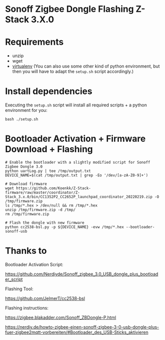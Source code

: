 # Sonoff Zigbee Dongle Flashing Z-Stack 3.X.0

# Requirements
- unzip
- wget
- [virtualenv](https://virtualenv.pypa.io/en/stable/) (You can also use some other kind of python environment, but then you will have to adapt the `setup.sh` script accordingly.)

# Install dependencies
Executing the `setup.sh` script will install all required scripts + a python environment for you:
```
bash ./setup.sh
```

# Bootloader Activation + Firmware Download + Flashing
```
# Enable the bootloader with a slightly modified script for Sonoff Zigbee Dongle 3.0
python uartLog.py | tee /tmp/output.txt
DEVICE_NAME=$(cat /tmp/output.txt | grep -Eo '/dev/[a-zA-Z0-9]+')

# Download firmware
wget https://github.com/Koenkk/Z-Stack-firmware/raw/master/coordinator/Z-Stack_3.x.0/bin/CC1352P2_CC2652P_launchpad_coordinator_20220219.zip -O /tmp/firmware.zip
ls /tmp/*.hex > /dev/null && rm /tmp/*.hex
unzip /tmp/firmware.zip -d /tmp/
rm /tmp/firmware.zip

# Flash the dongle with new firmware
python cc2538-bsl.py -p ${DEVICE_NAME} -evw /tmp/*.hex --bootloader-sonoff-usb
```

# Thanks to

Bootloader Activation Script:

https://github.com/Nerdiyde/Sonoff_zigbee_3.0_USB_dongle_plus_bootloader_script

Flashing Tool:

https://github.com/JelmerT/cc2538-bsl

Flashing instructions:

https://zigbee.blakadder.com/Sonoff_ZBDongle-P.html

https://nerdiy.de/howto-zigbee-einen-sonoff-zigbee-3-0-usb-dongle-plus-fuer-zigbee2mqtt-vorbereiten/#Bootloader_des_USB-Sticks_aktivieren
